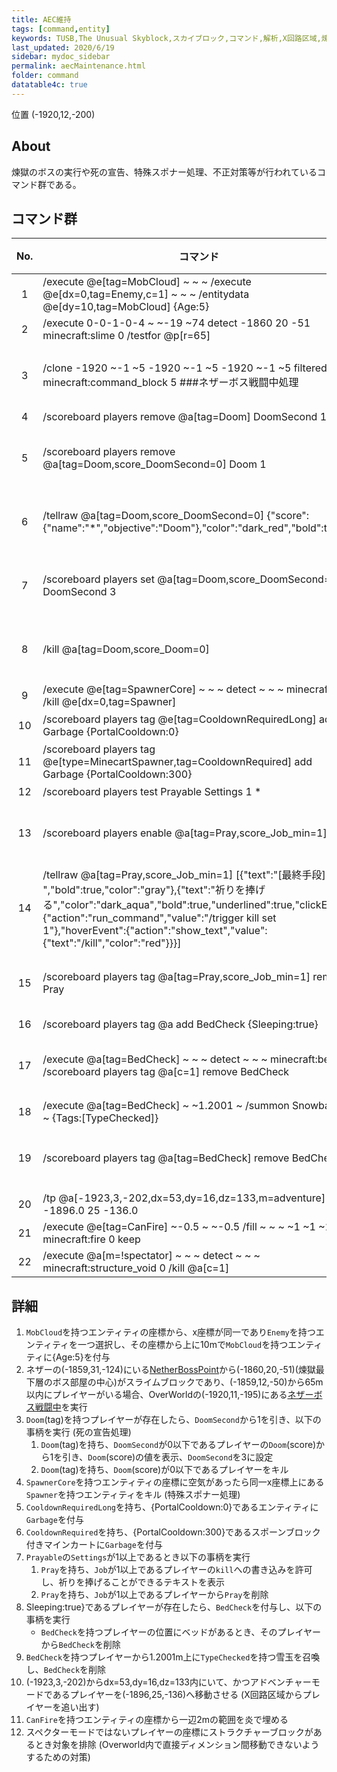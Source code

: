 ```yaml
---
title: AEC維持
tags: [command,entity]
keywords: TUSB,The Unusual Skyblock,スカイブロック,コマンド,解析,X回路区域,煉獄,スポナー,死の宣告
last_updated: 2020/6/19
sidebar: mydoc_sidebar
permalink: aecMaintenance.html
folder: command
datatable4c: true
---
```


<span class="label label-primary">位置 (-1920,12,-200)</span>

## About

煉獄のボスの実行や死の宣告、特殊スポナー処理、不正対策等が行われているコマンド群である。

## コマンド群

<div class="datatable4c-begin"></div>

|No.|コマンド|コメント|状態|
|:-:|-|-|-|
|1|/execute @e[tag=MobCloud] ~ ~ ~ /execute @e[dx=0,tag=Enemy,c=1] ~ ~ ~ /entitydata @e[dy=10,tag=MobCloud] {Age:5}|AEC維持MobCloud|
|2|/execute 0-0-1-0-4 ~ ~-19 ~74 detect -1860 20 -51 minecraft:slime 0 /testfor @p[r=65]|ネザーボス戦闘中|
|3|/clone -1920 ~-1 ~5 -1920 ~-1 ~5 -1920 ~-1 ~5 filtered force minecraft:command_block 5 ###ネザーボス戦闘中処理||条件付き|
|4|/scoreboard players remove @a[tag=Doom] DoomSecond 1|死の宣告処理|
|5|/scoreboard players remove @a[tag=Doom,score_DoomSecond=0] Doom 1||条件付き|
|6|/tellraw @a[tag=Doom,score_DoomSecond=0] {"score":{"name":"*","objective":"Doom"},"color":"dark_red","bold":true}||条件付き|
|7|/scoreboard players set @a[tag=Doom,score_DoomSecond=0] DoomSecond 3||条件付き|
|8|/kill @a[tag=Doom,score_Doom=0]||条件付き|
|9|/execute @e[tag=SpawnerCore] ~ ~ ~ detect ~ ~ ~ minecraft:air 0 /kill @e[dx=0,tag=Spawner]|サバイバルスポナー処理|
|10|/scoreboard players tag @e[tag=CooldownRequiredLong] add Garbage {PortalCooldown:0}|CooldownRequiredLong誤差許容長期用|
|11|/scoreboard players tag @e[type=MinecartSpawner,tag=CooldownRequired] add Garbage {PortalCooldown:300}|トカルトスポナーポータルin対策|
|12|/scoreboard players test Prayable Settings 1 *|祈り|
|13|/scoreboard players enable @a[tag=Pray,score_Job_min=1] kill||条件付き|
|14|/tellraw @a[tag=Pray,score_Job_min=1] [{"text":"[最終手段] ","bold":true,"color":"gray"},{"text":"祈りを捧げる","color":"dark_aqua","bold":true,"underlined":true,"clickEvent":{"action":"run_command","value":"/trigger kill set 1"},"hoverEvent":{"action":"show_text","value":{"text":"/kill","color":"red"}}}]||条件付き|
|15|/scoreboard players tag @a[tag=Pray,score_Job_min=1] remove Pray||条件付き|
|16|/scoreboard players tag @a add BedCheck {Sleeping:true}|ベッドバグチェック|
|17|/execute @a[tag=BedCheck] ~ ~ ~ detect ~ ~ ~ minecraft:bed -1 /scoreboard players tag @a[c=1] remove BedCheck||条件付き|
|18|/execute @a[tag=BedCheck] ~ ~1.2001 ~ /summon Snowball ~ ~ ~ {Tags:[TypeChecked]}|
|19|/scoreboard players tag @a[tag=BedCheck] remove BedCheck||条件付き|
|20|/tp @a[-1923,3,-202,dx=53,dy=16,dz=133,m=adventure] -1896.0 25 -136.0|
|21|/execute @e[tag=CanFire] ~-0.5 ~ ~-0.5 /fill ~ ~ ~ ~1 ~1 ~1 minecraft:fire 0 keep|炎|
|22|/execute @a[m=!spectator] ~ ~ ~ detect ~ ~ ~ minecraft:structure_void 0 /kill @a[c=1]|void死|

<div class="datatable4c-end"></div>

## 詳細

1. `MobCloud`を持つエンティティの座標から、x座標が同一であり`Enemy`を持つエンティティを一つ選択し、その座標から上に10mで`MobCloud`を持つエンティティに{Age:5}を付与
2. ネザーの(-1859,31,-124)にいる[NetherBossPoint](TUSB_Analysis_Entity.html#netherbosspoint)から(-1860,20,-51)(煉獄最下層のボス部屋の中心)がスライムブロックであり、(-1859,12,-50)から65m以内にプレイヤーがいる場合、OverWorldの(-1920,11,-195)にある[ネザーボス戦闘中](netherBoss_Processing.html)を実行
3. `Doom`(tag)を持つプレイヤーが存在したら、`DoomSecond`から1を引き、以下の事柄を実行 (死の宣告処理)
   1. `Doom`(tag)を持ち、`DoomSecond`が0以下であるプレイヤーの`Doom`(score)から1を引き、`Doom`(score)の値を表示、`DoomSecond`を3に設定
   2. `Doom`(tag)を持ち、`Doom`(score)が0以下であるプレイヤーをキル
4. `SpawnerCore`を持つエンティティの座標に空気があったら同一x座標上にある`Spawner`を持つエンティティをキル (特殊スポナー処理)
5. `CooldownRequiredLong`を持ち、{PortalCooldown:0}であるエンティティに`Garbage`を付与
6. `CooldownRequired`を持ち、{PortalCooldown:300}であるスポーンブロック付きマインカートに`Garbage`を付与
7. `Prayable`の`Settings`が1以上であるとき以下の事柄を実行
   1. `Pray`を持ち、`Job`が1以上であるプレイヤーの`kill`への書き込みを許可し、祈りを捧げることができるテキストを表示
   2. `Pray`を持ち、`Job`が1以上であるプレイヤーから`Pray`を削除
8. Sleeping:true}であるプレイヤーが存在したら、`BedCheck`を付与し、以下の事柄を実行
   - `BedCheck`を持つプレイヤーの位置にベッドがあるとき、そのプレイヤーから`BedCheck`を削除
9. `BedCheck`を持つプレイヤーから1.2001m上に`TypeChecked`を持つ雪玉を召喚し、`BedCheck`を削除
10. (-1923,3,-202)からdx=53,dy=16,dz=133内にいて、かつアドベンチャーモードであるプレイヤーを(-1896,25,-136)へ移動させる (X回路区域からプレイヤーを追い出す)
11. `CanFire`を持つエンティティの座標から一辺2mの範囲を炎で埋める
12. スペクターモードではないプレイヤーの座標にストラクチャーブロックがあるとき対象を排除 (Overworld内で直接ディメンション間移動できないようするための対策)
